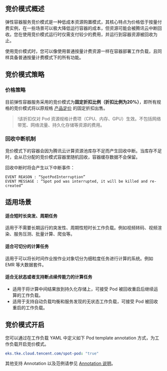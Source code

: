 ## 竞价模式概述 

弹性容器服务竞价模式是一种低成本资源购置模式，其核心特点为价格低于按量付费实例，在一些场景可以极大降低运行容器的成本，但资源可能会被腾讯云中断回收。您在使用竞价模式运行时仅需支付较少的费用，并运行到容器资源被回收为止。

使用竞价模式时，您可以像使用普通按量计费资源一样在容器部署工作负载，且同样具备普通按量计费模式下的所有功能。


## 竞价模式策略


### 价格策略

目前弹性容器服务采用的竞价模式为**固定折扣比例（折扣比例为20%）**，即所有规格的竞价模式将以原规格 [产品定价](https://cloud.tencent.com/document/product/457/39806) 的固定折扣出售。



>!该折扣仅对 Pod 资源规格计费项（CPU、内存、GPU）生效。不包括网络带宽、网络流量、持久化存储等资源的费用。



### 回收中断机制

竞价模式下的容器会因为腾讯云计算资源池库存不足而产生回收中断。当库存不足时，会从已分配的竞价模式容器里随机回收，容器缓存数据不会保留。

回收中断时将会产生以下中断事件：

```plaintext
EVENT REASON : “SpotPodInterruption”
EVENT MESSAGE : “Spot pod was interrupted, it will be killed and re-created”
```

## 适用场景

#### 适合短时长突发、周期任务

适用于不需要长期运行的突发性、周期性短时长工作负载。例如视频转码、视频渲染、服务压测、批量计算、爬虫等。

#### 适合可切分的计算任务

适用于可以将长时间作业按作业对象切分为细粒度任务进行计算的系统。例如 EMR 等大数据套件。


#### 适合无状态或者支持断点续传能力的计算任务

- 适用于将计算中间结果放到持久化存储上，可接受 Pod 被回收重启后继续运算的工作负载。
- 适用于支持自动负载均衡和服务发现的无状态工作负载，可接受 Pod 被回收重启的工作负载。


## 竞价模式开启

您可以通过在工作负载 YAML 中定义如下 Pod template annotation 方式，为工作负载开启竞价模式。

```yaml
eks.tke.cloud.tencent.com/spot-pod: "true"
```

其他支持 Annotation 以及范例请参见 [Annotation 说明](https://cloud.tencent.com/document/product/457/44173)。
